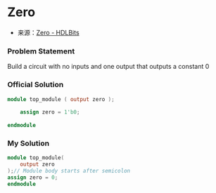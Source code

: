 # Zero
- 来源：[Zero - HDLBits](https://hdlbits.01xz.net/wiki/Zero)

### Problem Statement

Build a circuit with no inputs and one output that outputs a constant 0

### Official Solution
```Verilog
module top_module ( output zero );
	
	assign zero = 1'b0;
	
endmodule
```

### My Solution
```Verilog
module top_module(
    output zero
);// Module body starts after semicolon
assign zero = 0;
endmodule
```